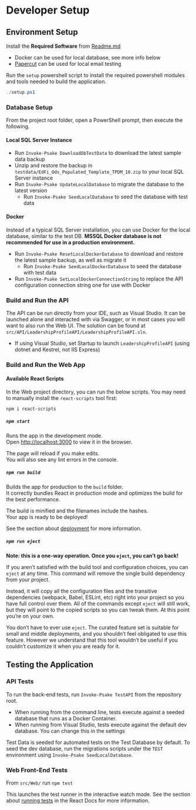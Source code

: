 # Developer Setup

## Environment Setup

Install the **Required Software** from [Readme.md](../Readme.md)

- Docker can be used for local database, see more info below
- [Papercut](https://github.com/ChangemakerStudios/Papercut-SMTP) can be used for local email testing

Run the `setup` powershell script to install the required powershell modules and tools needed to build
the application.

```powershell
./setup.ps1
```

### Database Setup

From the project root folder, open a PowerShell prompt, then execute the following.

#### Local SQL Server Instance

- Run `Invoke-Psake DownloadDbTestData` to download the latest sample data backup
- Unzip and restore the backup in `testdata/EdFi_Ods_Populated_Template_TPDM_10.zip` to your local SQL Server instance
- Run `Invoke-Psake UpdateLocalDatabase` to migrate the database to the latest version
  - Run `Invoke-Psake SeedLocalDatabase` to seed the database with test data

#### Docker

Instead of a typical SQL Server installation, you can use Docker for the local database, similar to the test DB.
**MSSQL Docker database is not recommended for use in a production environment.**

- Run `Invoke-Psake ResetLocalDockerDatabase` to download and restore the latest sample backup, as well as migrate it
  - Run `Invoke-Psake SeedLocalDockerDatabase` to seed the database with test data
- Run `Invoke-Psake SetLocalDockerConnectionString` to replace the API configuration connection string one for use with Docker

### Build and Run the API

The API can be run directly from your IDE, such as Visual Studio. It can be launched alone and interacted with via Swagger, or in most cases you will want to also run the Web UI. The solution can be found at `src/API/LeadershipProfileAPI/LeadershipProfileAPI.sln`.

- If using Visual Studio, set Startup to launch `LeadershipProfileAPI` (using dotnet and Kestrel, not IIS Express)

### Build and Run the Web App

#### Available React Scripts

In the Web project directory, you can run the below scripts.
You may need to manually install the `react-scripts` tool first:

```shell
npm i react-scripts
```

##### `npm start`

Runs the app in the development mode.\
Open [http://localhost:3000](http://localhost:3000) to view it in the browser.

The page will reload if you make edits.\
You will also see any lint errors in the console.

##### `npm run build`

Builds the app for production to the `build` folder.\
It correctly bundles React in production mode and optimizes the build for the best performance.

The build is minified and the filenames include the hashes.\
Your app is ready to be deployed!

See the section about [deployment](https://facebook.github.io/create-react-app/docs/deployment) for more information.

##### `npm run eject`

**Note: this is a one-way operation. Once you `eject`, you can’t go back!**

If you aren’t satisfied with the build tool and configuration choices, you can `eject` at any time. This command will remove the single build dependency from your project.

Instead, it will copy all the configuration files and the transitive dependencies (webpack, Babel, ESLint, etc) right into your project so you have full control over them. All of the commands except `eject` will still work, but they will point to the copied scripts so you can tweak them. At this point you’re on your own.

You don’t have to ever use `eject`. The curated feature set is suitable for small and middle deployments, and you shouldn’t feel obligated to use this feature. However we understand that this tool wouldn’t be useful if you couldn’t customize it when you are ready for it.

## Testing the Application

### API Tests

To run the back-end tests, run `Invoke-Psake TestAPI` from the repository root.

- When running from the command line, tests execute against a seeded database that runs as a Docker Container.
- When running from Visual Studio, tests execute against the default dev database. You can change this in the settings

Test Data is seeded for automated tests on the Test Database by default. To seed the dev database, run the migrations scripts under the `TEST` environment using `Invoke-Psake SeedLocalDatabase`.

### Web Front-End Tests

From `src/Web/` run `npm test`

This launches the test runner in the interactive watch mode.
See the section about [running tests](https://facebook.github.io/create-react-app/docs/running-tests) in the React Docs for more information.
